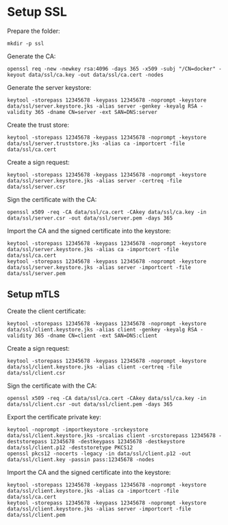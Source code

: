 # Setup SSL

Prepare the folder:

`mkdir -p ssl`

Generate the CA:

```
openssl req -new -newkey rsa:4096 -days 365 -x509 -subj "/CN=docker" -keyout data/ssl/ca.key -out data/ssl/ca.cert -nodes
```

Generate the server keystore:

```
keytool -storepass 12345678 -keypass 12345678 -noprompt -keystore data/ssl/server.keystore.jks -alias server -genkey -keyalg RSA -validity 365 -dname CN=server -ext SAN=DNS:server
```

Create the trust store:

```
keytool -storepass 12345678 -keypass 12345678 -noprompt -keystore data/ssl/server.truststore.jks -alias ca -importcert -file data/ssl/ca.cert
```

Create a sign request:

```
keytool -storepass 12345678 -keypass 12345678 -noprompt -keystore data/ssl/server.keystore.jks -alias server -certreq -file data/ssl/server.csr
```

Sign the certificate with the CA:

```
openssl x509 -req -CA data/ssl/ca.cert -CAkey data/ssl/ca.key -in data/ssl/server.csr -out data/ssl/server.pem -days 365
```

Import the CA and the signed certificate into the keystore:

```
keytool -storepass 12345678 -keypass 12345678 -noprompt -keystore data/ssl/server.keystore.jks -alias ca -importcert -file data/ssl/ca.cert
keytool -storepass 12345678 -keypass 12345678 -noprompt -keystore data/ssl/server.keystore.jks -alias server -importcert -file data/ssl/server.pem
```

## Setup mTLS

Create the client certificate:

```
keytool -storepass 12345678 -keypass 12345678 -noprompt -keystore data/ssl/client.keystore.jks -alias client -genkey -keyalg RSA -validity 365 -dname CN=client -ext SAN=DNS:client
```

Create a sign request:

```
keytool -storepass 12345678 -keypass 12345678 -noprompt -keystore data/ssl/client.keystore.jks -alias client -certreq -file data/ssl/client.csr
```

Sign the certificate with the CA:

```
openssl x509 -req -CA data/ssl/ca.cert -CAkey data/ssl/ca.key -in data/ssl/client.csr -out data/ssl/client.pem -days 365
```

Export the certificate private key:

```
keytool -noprompt -importkeystore -srckeystore data/ssl/client.keystore.jks -srcalias client -srcstorepass 12345678 -deststorepass 12345678 -destkeypass 12345678 -destkeystore data/ssl/client.p12 -deststoretype PKCS12
openssl pkcs12 -nocerts -legacy -in data/ssl/client.p12 -out data/ssl/client.key -passin pass:12345678 -nodes
```

Import the CA and the signed certificate into the keystore:

```
keytool -storepass 12345678 -keypass 12345678 -noprompt -keystore data/ssl/client.keystore.jks -alias ca -importcert -file data/ssl/ca.cert
keytool -storepass 12345678 -keypass 12345678 -noprompt -keystore data/ssl/client.keystore.jks -alias server -importcert -file data/ssl/client.pem
```
